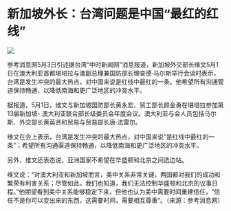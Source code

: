 # 新加坡外长：台湾问题是中国“最红的红线”

![](https://inews.gtimg.com/om_bt/OUSAyDEj8UaGk7FTHdMJu_OwA0jl07RxjLHTawyaTosvQAA/1000)

参考消息网5月3日引述据台湾“中时新闻网”消息报道，新加坡外交部长维文5月1日在澳大利亚首都堪培拉与澳副总理兼国防部长理查德·马尔斯举行会谈时表示，台湾是发生冲突的最大热点，对中国来说是红线中最红的一条。他希望所有沟通管道保持畅通，以降低南海和更广泛地区的冲突水平。

据报道，5月1日，维文与新加坡国防部长黄永宏、贸工部长颜金勇在堪培拉参加第13届新加坡-
澳大利亚联合部长级委员会年度会议。澳大利亚与会人员包括马尔斯、外交部长黄英贤和贸易与贸易部长唐·法雷尔。

维文在会上表示，台湾是发生冲突的最大热点，对中国来说“是红线中最红的一条”；希望所有沟通渠道保持畅通，以降低南海和更广泛地区的冲突水平。

另外，维文还表态说，亚洲国家不希望在华盛顿和北京之间选边站。

维文说：“对澳大利亚和新加坡而言，美中关系非常关键，两国都对我们的成功和繁荣有利害关系；尽管如此，我们也知道，我们无法控制华盛顿和北京的议事日程。”他期望看到美中关系能够稳定下来，但他也认为美中需要时间重建信任，“信任不是你可以变出来的东西，这需要时间，需要相互尊重”。（来源：参考消息网）


